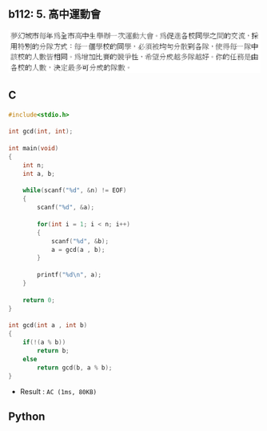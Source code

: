 ## b112: 5. 高中運動會
![b112](https://github.com/Offliners/ZeroJugde-writeup/blob/master/%E7%AB%B6%E8%B3%BD%E9%A1%8C%E5%BA%AB/Contents/b112/b112.gif)

## C
```C
#include<stdio.h>

int gcd(int, int);

int main(void)
{
	int n;
	int a, b;
	
	while(scanf("%d", &n) != EOF)
	{	
		scanf("%d", &a); 
	
		for(int i = 1; i < n; i++)
		{
			scanf("%d", &b);
			a = gcd(a , b);
		}
			
		printf("%d\n", a);
	}
	
	return 0;
}

int gcd(int a , int b)
{
	if(!(a % b))
		return b;
	else
		return gcd(b, a % b);
} 
```
 * Result : `AC (1ms, 80KB)`

## Python
